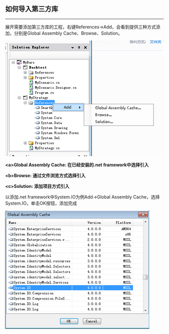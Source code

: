 ## 如何导入第三方库

---

展开需要添加第三方库的工程，右键References-&gt;Add，会看到提供三种方式添加，分别是Global Assembly Cache、Browse、Solution。

![](/assets/import_third_lib01.png)

**&lt;a&gt;Global Assembly Cache: 在已经安装的.net framework中选择引入**

**&lt;b&gt;Browse: 通过文件浏览方式选择引入**

**&lt;c&gt;Solution: 添加项目方式引入**

以添加.net framework中System.IO为例Add-&gt;Global Assembly Cache，选择System.IO，单击OK按钮，添加完成

![](/assets/import_third_lib02.png)

